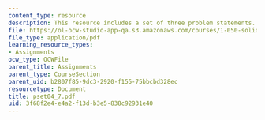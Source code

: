 ```yaml
---
content_type: resource
description: This resource includes a set of three problem statements.
file: https://ol-ocw-studio-app-qa.s3.amazonaws.com/courses/1-050-solid-mechanics-fall-2004/3f68f2e4e4a2f13db3e5838c92931e40_pset04_7.pdf
file_type: application/pdf
learning_resource_types:
- Assignments
ocw_type: OCWFile
parent_title: Assignments
parent_type: CourseSection
parent_uid: b2807f85-9dc3-2920-f155-75bbcbd328ec
resourcetype: Document
title: pset04_7.pdf
uid: 3f68f2e4-e4a2-f13d-b3e5-838c92931e40
---
```

